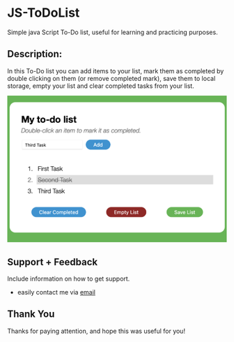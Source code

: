 # JS-ToDoList
Simple java Script To-Do list, useful for learning and practicing purposes.

## Description:
In this To-Do list you can add items to your list, mark them as completed by double clicking on them (or remove completed mark), save them to local storage, empty your list and clear completed tasks from your list.
<br>
<p align="center">
<img src="https://github.com/mrezaamini/JS-ToDoList/blob/main/preview.png" alt="preview"/>
</p>

## Support + Feedback

Include information on how to get support.
- easily contact me via [email](aminiamini433@yahoo.fr)

## Thank You

Thanks for paying attention, and hope this was useful for you!

